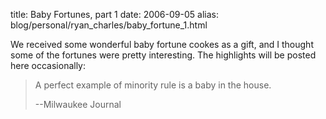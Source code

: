 title: Baby Fortunes, part 1
date: 2006-09-05
alias: blog/personal/ryan_charles/baby_fortune_1.html

We received some wonderful baby fortune cookes as a gift, and I thought
some of the fortunes were pretty interesting.  The highlights will
be posted here occasionally:

> A perfect example of minority rule is a baby in the house.
>
> --Milwaukee Journal

